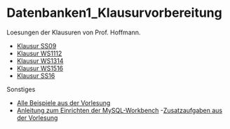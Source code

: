 # Datenbanken1_Klausurvorbereitung
Loesungen der Klausuren von Prof. Hoffmann.
- [Klausur SS09](https://github.com/derMacon/Datenbanken1_Klausurvorbereitung/blob/master/silas/Klausuren/Klausur_SS09/_klausurSS09.pdf)
- [Klausur WS1112](https://github.com/derMacon/Datenbanken1_Klausurvorbereitung/blob/master/silas/Klausuren/Klausur_WS1112/_klausurWS1112.pdf)
- [Klausur WS1314](https://github.com/derMacon/Datenbanken1_Klausurvorbereitung/blob/master/silas/Klausuren/Klausur_WS1314/_klausurWS1314.pdf)
- [Klausur WS1516](https://github.com/derMacon/Datenbanken1_Klausurvorbereitung/blob/master/silas/Klausuren/Klausur_WS1516/_klausurWS1516.pdf)
- [Klausur SS16](https://github.com/derMacon/Datenbanken1_Klausurvorbereitung/blob/master/silas/Klausuren/Klausur_SS16/_klausurSS16.pdf)

Sonstiges
- [Alle Beispiele aus der Vorlesung](https://github.com/derMacon/Datenbanken1_Klausurvorbereitung/blob/master/silas/Vorlesungsunterlagen/beispieleAusDerVL.sql)
- [Anleitung zum Einrichten der MySQL-Workbench](http://intern.fh-wedel.de/mitarbeiter/mpa/db/ws18/anleitungen-mysql/)
-[Zusatzaufgaben aus der Vorlesung](https://github.com/derMacon/Datenbanken1_Klausurvorbereitung/blob/master/silas/Vorlesungsunterlagen/zusatzaufgaben.sql)
